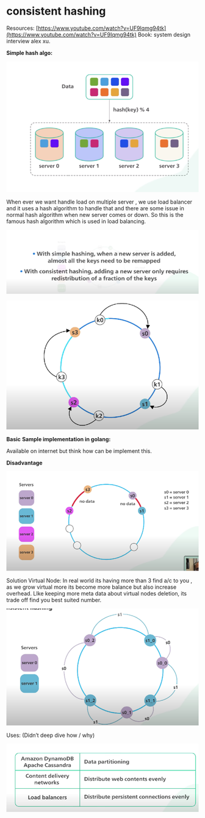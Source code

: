 # consistent hashing

Resources:
[https://www.youtube.com/watch?v=UF9Iqmg94tk](https://www.youtube.com/watch?v=UF9Iqmg94tk)
Book: system design interview alex xu.

**Simple hash algo:**

![Untitled](./images/Untitled.png)

When ever we want handle load on multiple server , we  use load balancer and it uses a hash algorithm to handle that and there are some issue in normal hash algorithm when new server comes or down. So this is the famous hash algorithm which is used in load balancing.

![Untitled](./images/Untitled%201.png)

![Untitled](./images/Untitled%202.png)

**Basic** **Sample implementation in golang:**

Available on internet but think how can be implement this.

**Disadvantage**

![Untitled](./images/Untitled%203.png)

Solution Virtual Node: In real world its having more than 3 find a/c to you , as we grow virtual more its become more balance but also increase overhead. LIke keeping more meta data about virtual nodes deletion, its trade off find you best suited number.

![Untitled](./images/Untitled%204.png)

Uses: (Didn’t deep dive how / why)

![Untitled](./images/Untitled%205.png)